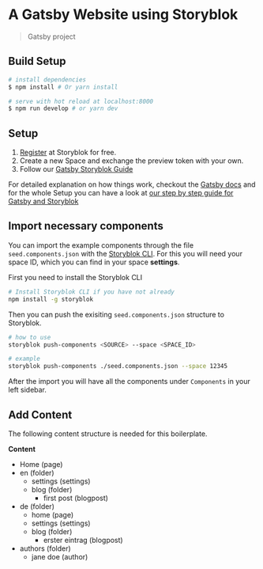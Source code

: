 # A Gatsby Website using Storyblok

> Gatsby project

## Build Setup

``` bash
# install dependencies
$ npm install # Or yarn install

# serve with hot reload at localhost:8000
$ npm run develop # or yarn dev
```

## Setup

1. [Register](https://app.storyblok.com/#!/signup) at Storyblok for free.
2. Create a new Space and exchange the preview token with your own.
3. Follow our [Gatsby Storyblok Guide](**https://www.storyblok.com/tp/gatsby-multilanguage-website-tutorial**)

For detailed explanation on how things work, checkout the [Gatsby docs](https://www.gatsbyjs.com/) and for the whole Setup you can have a look at [our step by step guide for Gatsby and Storyblok](**https://www.storyblok.com/tp/gatsby-multilanguage-website-tutorial**)

## Import necessary components

You can import the example components through the file `seed.components.json` with the [Storyblok CLI](https://github.com/storyblok/storyblok#push-components). For this you will need your space ID, which you can find in your space **settings**.

First you need to install the Storyblok CLI

```bash
# Install Storyblok CLI if you have not already
npm install -g storyblok
```

Then you can push the exisiting `seed.components.json` structure to Storyblok.

```bash
# how to use
storyblok push-components <SOURCE> --space <SPACE_ID>

# example
storyblok push-components ./seed.components.json --space 12345
```

After the import you will have all the components under `Components` in your left sidebar.

## Add Content

The following content structure is needed for this boilerplate.

**Content**

* Home (page)
* en (folder)
  * settings (settings)
  * blog (folder)
    * first post (blogpost)
* de (folder)
  * home (page)
  * settings (settings)
  * blog (folder)
    * erster eintrag (blogpost)
* authors (folder)
  * jane doe (author)
